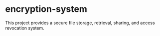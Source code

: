 # encryption-system
This project provides a secure file storage, retrieval, sharing, and access revocation system.
